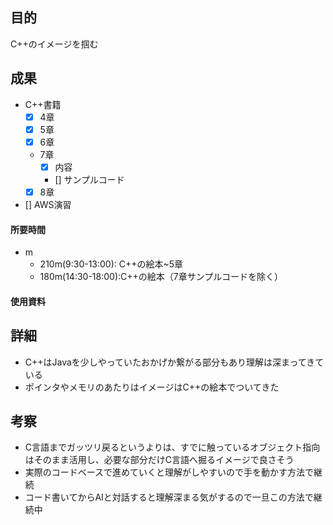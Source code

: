## 目的
<!-- 目的(〜を知りたい/〜を実装したい) -->
C++のイメージを掴む

## 成果
<!-- 成果(できたこと/できなかったこと) -->
- C++書籍
  - [x] 4章
  - [x] 5章
  - [x] 6章
  - 7章
    - [x] 内容
    - [] サンプルコード
  - [x] 8章

- [] AWS演習
#### 所要時間
- m
  - 210m(9:30-13:00): C++の絵本~5章
  - 180m(14:30-18:00):C++の絵本（7章サンプルコードを除く）
#### 使用資料
<!-- 使用資料(教材/書籍/ワークシート/Youtube) -->

## 詳細
<!-- 詳細(キーワード/プロセス//具体例を挙げる/今回の課題解決を今後に繋げられる形で記録) -->
- C++はJavaを少しやっていたおかげか繋がる部分もあり理解は深まってきている
- ポインタやメモリのあたりはイメージはC++の絵本でついてきた

## 考察
<!-- 考察(今後の展望/) -->
- C言語までガッツリ戻るというよりは、すでに触っているオブジェクト指向はそのまま活用し、必要な部分だけC言語へ掘るイメージで良さそう
- 実際のコードベースで進めていくと理解がしやすいので手を動かす方法で継続
- コード書いてからAIと対話すると理解深まる気がするので一旦この方法で継続中